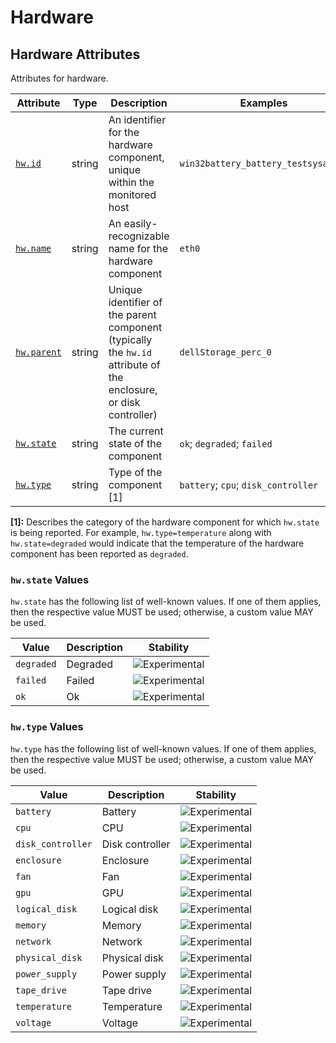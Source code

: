 <!--- Hugo front matter used to generate the website version of this page:
--->

<!-- NOTE: THIS FILE IS AUTOGENERATED. DO NOT EDIT BY HAND. -->
<!-- see templates/registry/markdown/attribute_namespace.md.j2 -->

# Hardware

## Hardware Attributes

Attributes for hardware.

| Attribute | Type | Description | Examples | Stability |
|---|---|---|---|---|
| <a id="hw-id" href="#hw-id">`hw.id`</a> | string | An identifier for the hardware component, unique within the monitored host | `win32battery_battery_testsysa33_1` | ![Experimental](https://img.shields.io/badge/-experimental-blue) |
| <a id="hw-name" href="#hw-name">`hw.name`</a> | string | An easily-recognizable name for the hardware component | `eth0` | ![Experimental](https://img.shields.io/badge/-experimental-blue) |
| <a id="hw-parent" href="#hw-parent">`hw.parent`</a> | string | Unique identifier of the parent component (typically the `hw.id` attribute of the enclosure, or disk controller) | `dellStorage_perc_0` | ![Experimental](https://img.shields.io/badge/-experimental-blue) |
| <a id="hw-state" href="#hw-state">`hw.state`</a> | string | The current state of the component | `ok`; `degraded`; `failed` | ![Experimental](https://img.shields.io/badge/-experimental-blue) |
| <a id="hw-type" href="#hw-type">`hw.type`</a> | string | Type of the component [1] | `battery`; `cpu`; `disk_controller` | ![Experimental](https://img.shields.io/badge/-experimental-blue) |

**[1]:** Describes the category of the hardware component for which `hw.state` is being reported. For example, `hw.type=temperature` along with `hw.state=degraded` would indicate that the temperature of the hardware component has been reported as `degraded`.

### `hw.state` Values

`hw.state` has the following list of well-known values. If one of them applies, then the respective value MUST be used; otherwise, a custom value MAY be used.

| Value  | Description | Stability |
|---|---|---|
| `degraded` | Degraded | ![Experimental](https://img.shields.io/badge/-experimental-blue) |
| `failed` | Failed | ![Experimental](https://img.shields.io/badge/-experimental-blue) |
| `ok` | Ok | ![Experimental](https://img.shields.io/badge/-experimental-blue) |

### `hw.type` Values

`hw.type` has the following list of well-known values. If one of them applies, then the respective value MUST be used; otherwise, a custom value MAY be used.

| Value  | Description | Stability |
|---|---|---|
| `battery` | Battery | ![Experimental](https://img.shields.io/badge/-experimental-blue) |
| `cpu` | CPU | ![Experimental](https://img.shields.io/badge/-experimental-blue) |
| `disk_controller` | Disk controller | ![Experimental](https://img.shields.io/badge/-experimental-blue) |
| `enclosure` | Enclosure | ![Experimental](https://img.shields.io/badge/-experimental-blue) |
| `fan` | Fan | ![Experimental](https://img.shields.io/badge/-experimental-blue) |
| `gpu` | GPU | ![Experimental](https://img.shields.io/badge/-experimental-blue) |
| `logical_disk` | Logical disk | ![Experimental](https://img.shields.io/badge/-experimental-blue) |
| `memory` | Memory | ![Experimental](https://img.shields.io/badge/-experimental-blue) |
| `network` | Network | ![Experimental](https://img.shields.io/badge/-experimental-blue) |
| `physical_disk` | Physical disk | ![Experimental](https://img.shields.io/badge/-experimental-blue) |
| `power_supply` | Power supply | ![Experimental](https://img.shields.io/badge/-experimental-blue) |
| `tape_drive` | Tape drive | ![Experimental](https://img.shields.io/badge/-experimental-blue) |
| `temperature` | Temperature | ![Experimental](https://img.shields.io/badge/-experimental-blue) |
| `voltage` | Voltage | ![Experimental](https://img.shields.io/badge/-experimental-blue) |
